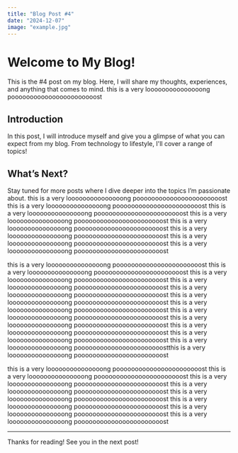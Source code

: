 ```yaml
---
title: "Blog Post #4"
date: "2024-12-07"
image: "example.jpg"
---
```


# Welcome to My Blog!

This is the #4 post on my blog. Here, I will share my thoughts, experiences, and anything that comes to mind.
this is a very looooooooooooooong pooooooooooooooooooooooost

## Introduction

In this post, I will introduce myself and give you a glimpse of what you can expect from my blog. From technology to lifestyle, I'll cover a range of topics!

## What’s Next?

Stay tuned for more posts where I dive deeper into the topics I’m passionate about.
this is a very looooooooooooooong pooooooooooooooooooooooost
this is a very looooooooooooooong pooooooooooooooooooooooost
this is a very looooooooooooooong pooooooooooooooooooooooost
this is a very looooooooooooooong pooooooooooooooooooooooost
this is a very looooooooooooooong pooooooooooooooooooooooost
this is a very looooooooooooooong pooooooooooooooooooooooost
this is a very looooooooooooooong pooooooooooooooooooooooost
this is a very looooooooooooooong pooooooooooooooooooooooost

this is a very looooooooooooooong pooooooooooooooooooooooost
this is a very looooooooooooooong pooooooooooooooooooooooost
this is a very looooooooooooooong pooooooooooooooooooooooost
this is a very looooooooooooooong pooooooooooooooooooooooost
this is a very looooooooooooooong pooooooooooooooooooooooost
this is a very looooooooooooooong pooooooooooooooooooooooost
this is a very looooooooooooooong pooooooooooooooooooooooost
this is a very looooooooooooooong pooooooooooooooooooooooost
this is a very looooooooooooooong pooooooooooooooooooooooost
this is a very looooooooooooooong pooooooooooooooooooooooost
this is a very looooooooooooooong pooooooooooooooooooooooost
this is a very looooooooooooooong pooooooooooooooooooooooostthis is a very looooooooooooooong pooooooooooooooooooooooost

this is a very looooooooooooooong pooooooooooooooooooooooost
this is a very looooooooooooooong pooooooooooooooooooooooost
this is a very looooooooooooooong pooooooooooooooooooooooost
this is a very looooooooooooooong pooooooooooooooooooooooost
this is a very looooooooooooooong pooooooooooooooooooooooost
this is a very looooooooooooooong pooooooooooooooooooooooost
this is a very looooooooooooooong pooooooooooooooooooooooost
this is a very looooooooooooooong pooooooooooooooooooooooost

---

Thanks for reading! See you in the next post!
